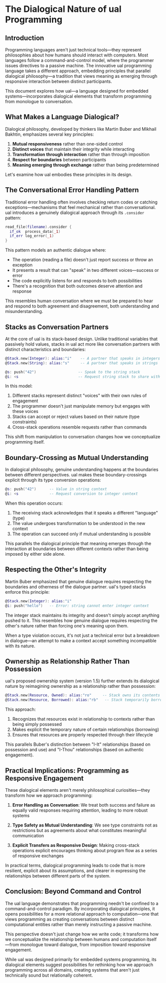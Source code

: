 # The Dialogical Nature of ual Programming

## Introduction

Programming languages aren't just technical tools—they represent philosophies about how humans should interact with computers. Most languages follow a command-and-control model, where the programmer issues directives to a passive machine. The innovative ual programming language takes a different approach, embedding principles that parallel dialogical philosophy—a tradition that views meaning as emerging through responsive interaction between distinct participants.

This document explores how ual—a language designed for embedded systems—incorporates dialogical elements that transform programming from monologue to conversation.

## What Makes a Language Dialogical?

Dialogical philosophy, developed by thinkers like Martin Buber and Mikhail Bakhtin, emphasizes several key principles:

1. **Mutual responsiveness** rather than one-sided control
2. **Distinct voices** that maintain their integrity while interacting
3. **Transformation through interaction** rather than through imposition
4. **Respect for boundaries** between participants
5. **Meaning emerging through exchange** rather than being predetermined

Let's examine how ual embodies these principles in its design.

## The Conversational Error Handling Pattern

Traditional error handling often involves checking return codes or catching exceptions—mechanisms that feel mechanical rather than conversational. ual introduces a genuinely dialogical approach through its `.consider` pattern:

```lua
read_file(filename).consider {
  if_ok  process_data(_1)
  if_err log_error(_1)
}
```

This pattern models an authentic dialogue where:

- The operation (reading a file) doesn't just report success or throw an exception
- It presents a result that can "speak" in two different voices—success or error
- The code explicitly listens for and responds to both possibilities
- There's a recognition that both outcomes deserve attention and response

This resembles human conversation where we must be prepared to hear and respond to both agreement and disagreement, both understanding and misunderstanding.

## Stacks as Conversation Partners

At the core of ual is its stack-based design. Unlike traditional variables that passively hold values, stacks in ual act more like conversation partners with distinct characteristics and boundaries:

```lua
@Stack.new(Integer): alias:"i"    -- A partner that speaks in integers
@Stack.new(String): alias:"s"     -- A partner that speaks in strings

@s: push("42")                   -- Speak to the string stack
@i: <s                           -- Request string stack to share with integer stack
```

In this model:

1. Different stacks represent distinct "voices" with their own rules of engagement
2. The programmer doesn't just manipulate memory but engages with these voices
3. Stacks can accept or reject values based on their nature (type constraints)
4. Cross-stack operations resemble requests rather than commands

This shift from manipulation to conversation changes how we conceptualize programming itself.

## Boundary-Crossing as Mutual Understanding

In dialogical philosophy, genuine understanding happens at the boundaries between different perspectives. ual makes these boundary-crossings explicit through its type conversion operations:

```lua
@s: push("42")      -- Value in string context
@i: <s              -- Request conversion to integer context
```

When this operation occurs:

1. The receiving stack acknowledges that it speaks a different "language" (type)
2. The value undergoes transformation to be understood in the new context
3. The operation can succeed only if mutual understanding is possible

This parallels the dialogical principle that meaning emerges through the interaction at boundaries between different contexts rather than being imposed by either side alone.

## Respecting the Other's Integrity

Martin Buber emphasized that genuine dialogue requires respecting the boundaries and otherness of the dialogue partner. ual's typed stacks enforce this principle:

```lua
@Stack.new(Integer): alias:"i"
@i: push("hello")   -- Error: string cannot enter integer context
```

The integer stack maintains its integrity and doesn't simply accept anything pushed to it. This resembles how genuine dialogue requires respecting the other's nature rather than forcing one's meaning upon them.

When a type violation occurs, it's not just a technical error but a breakdown in dialogue—an attempt to make a context accept something incompatible with its nature.

## Ownership as Relationship Rather Than Possession

ual's proposed ownership system (version 1.5) further extends its dialogical nature by reimagining ownership as a relationship rather than possession:

```lua
@Stack.new(Resource, Owned): alias:"ro"     -- Stack owns its contents
@Stack.new(Resource, Borrowed): alias:"rb"   -- Stack temporarily borrows contents
```

This approach:

1. Recognizes that resources exist in relationship to contexts rather than being simply possessed
2. Makes explicit the temporary nature of certain relationships (borrowing)
3. Ensures that resources are properly respected through their lifecycle

This parallels Buber's distinction between "I-It" relationships (based on possession and use) and "I-Thou" relationships (based on authentic engagement).

## Practical Implications: Programming as Responsive Engagement

These dialogical elements aren't merely philosophical curiosities—they transform how we approach programming:

1. **Error Handling as Conversation**: We treat both success and failure as equally valid responses requiring attention, leading to more robust systems

2. **Type Safety as Mutual Understanding**: We see type constraints not as restrictions but as agreements about what constitutes meaningful communication

3. **Explicit Transfers as Responsive Design**: Making cross-stack operations explicit encourages thinking about program flow as a series of responsive exchanges

In practical terms, dialogical programming leads to code that is more resilient, explicit about its assumptions, and clearer in expressing the relationships between different parts of the system.

## Conclusion: Beyond Command and Control

The ual language demonstrates that programming needn't be confined to a command-and-control paradigm. By incorporating dialogical principles, it opens possibilities for a more relational approach to computation—one that views programming as creating conversations between distinct computational entities rather than merely instructing a passive machine.

This perspective doesn't just change how we write code; it transforms how we conceptualize the relationship between humans and computation itself—from monologue toward dialogue, from imposition toward responsive engagement.

While ual was designed primarily for embedded systems programming, its dialogical elements suggest possibilities for rethinking how we approach programming across all domains, creating systems that aren't just technically sound but relationally coherent.